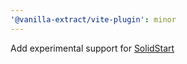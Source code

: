 ```yaml
---
'@vanilla-extract/vite-plugin': minor
---
```


Add experimental support for [SolidStart](https://github.com/solidjs/solid-start)
